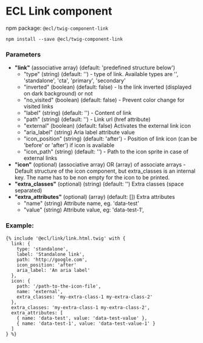 # ECL Link component

npm package: `@ecl/twig-component-link`

```shell
npm install --save @ecl/twig-component-link
```

### Parameters

- **"link"** (associative array) (default: 'predefined structure below')
  - "type" (string) (default: '') - type of link. Available types are '', 'standalone', 'cta', 'primary', 'secondary'
  - "inverted" (boolean) (default: false) - Is the link inverted (displayed on dark background) or not
  - "no_visited" (boolean) (default: false) - Prevent color change for visited links
  - "label" (string) (default: '') - Content of link
  - "path" (string) (default: '') - Link url (href attribute)
  - "external" (boolean) (default: false) Activates the external link icon
  - "aria_label" (string) Aria label attribute value
  - "icon_position" (string) (default: 'after') - Position of link icon (can be 'before' or 'after') if icon is available
  - "icon_path" (string) (default: '') - Path to the icon sprite in case of external links
- **"icon"** (optional) (associative array) OR (array) of associate arrays - Default structure of the icon component, but extra_classes is an internal key.
  The name has to be non empty for the icon to be printed.
- **"extra_classes"** (optional) (string) (default: '') Extra classes (space separated)
- **"extra_attributes"** (optional) (array) (default: []) Extra attributes
  - "name" (string) Attribute name, eg. 'data-test'
  - "value" (string) Attribute value, eg: 'data-test-1',

### Example:

<!-- prettier-ignore -->
```twig
{% include '@ecl/link/link.html.twig' with { 
  link: { 
    type: 'standalone', 
    label: 'Standalone link', 
    path: 'http://google.com', 
    icon_position: 'after' 
    aria_label: 'An aria label' 
  }, 
  icon: { 
    path: '/path-to-the-icon-file', 
    name: 'external', 
    extra_classes: 'my-extra-class-1 my-extra-class-2' 
  }, 
  extra_classes: 'my-extra-class-1 my-extra-class-2', 
  extra_attributes: [ 
    { name: 'data-test', value: 'data-test-value' }, 
    { name: 'data-test-1', value: 'data-test-value-1' } 
  ] 
} %}
```
